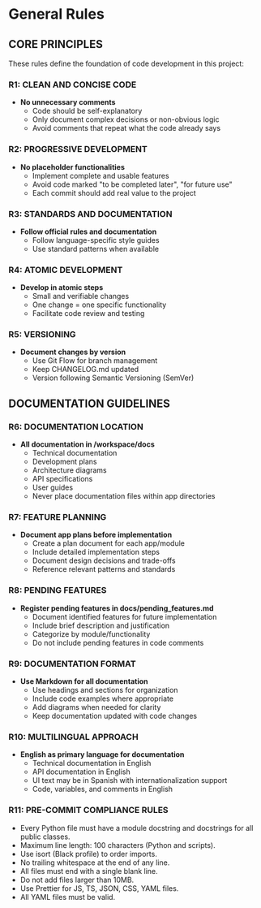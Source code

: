 # General Rules

## CORE PRINCIPLES
These rules define the foundation of code development in this project:

### R1: CLEAN AND CONCISE CODE
- **No unnecessary comments**
  - Code should be self-explanatory
  - Only document complex decisions or non-obvious logic
  - Avoid comments that repeat what the code already says

### R2: PROGRESSIVE DEVELOPMENT
- **No placeholder functionalities**
  - Implement complete and usable features
  - Avoid code marked "to be completed later", "for future use"
  - Each commit should add real value to the project

### R3: STANDARDS AND DOCUMENTATION
- **Follow official rules and documentation**
  - Follow language-specific style guides
  - Use standard patterns when available

### R4: ATOMIC DEVELOPMENT
- **Develop in atomic steps**
  - Small and verifiable changes
  - One change = one specific functionality
  - Facilitate code review and testing

### R5: VERSIONING
- **Document changes by version**
  - Use Git Flow for branch management
  - Keep CHANGELOG.md updated
  - Version following Semantic Versioning (SemVer)

## DOCUMENTATION GUIDELINES

### R6: DOCUMENTATION LOCATION
- **All documentation in /workspace/docs**
  - Technical documentation
  - Development plans
  - Architecture diagrams
  - API specifications
  - User guides
  - Never place documentation files within app directories

### R7: FEATURE PLANNING
- **Document app plans before implementation**
  - Create a plan document for each app/module
  - Include detailed implementation steps
  - Document design decisions and trade-offs
  - Reference relevant patterns and standards

### R8: PENDING FEATURES
- **Register pending features in docs/pending_features.md**
  - Document identified features for future implementation
  - Include brief description and justification
  - Categorize by module/functionality
  - Do not include pending features in code comments

### R9: DOCUMENTATION FORMAT
- **Use Markdown for all documentation**
  - Use headings and sections for organization
  - Include code examples where appropriate
  - Add diagrams when needed for clarity
  - Keep documentation updated with code changes

### R10: MULTILINGUAL APPROACH
- **English as primary language for documentation**
  - Technical documentation in English
  - API documentation in English
  - UI text may be in Spanish with internationalization support
  - Code, variables, and comments in English

### R11: PRE-COMMIT COMPLIANCE RULES

- Every Python file must have a module docstring and docstrings for all public classes.
- Maximum line length: 100 characters (Python and scripts).
- Use isort (Black profile) to order imports.
- No trailing whitespace at the end of any line.
- All files must end with a single blank line.
- Do not add files larger than 10MB.
- Use Prettier for JS, TS, JSON, CSS, YAML files.
- All YAML files must be valid. 